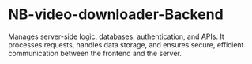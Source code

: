 # NB-video-downloader-Backend
Manages server-side logic, databases, authentication, and APIs. It processes requests, handles data storage, and ensures secure, efficient communication between the frontend and the server.

